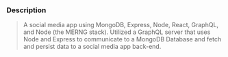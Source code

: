 ### Description
>A social media app using MongoDB, Express, Node, React, GraphQL, and Node (the MERNG stack). Utilized a GraphQL server that uses Node and Express to communicate to a MongoDB Database and fetch and persist data to a social media app back-end.